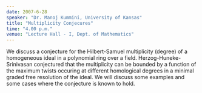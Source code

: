 ```yaml
---
date: 2007-6-28
speaker: "Dr. Manoj Kummini, University of Kansas"
title: "Multiplicity Conjecures"
time: "4.00 p.m."
venue: "Lecture Hall - I, Dept. of Mathematics"
---
```

We discuss a conjecture for the Hilbert-Samuel multiplicity 
(degree) of a homogeneous ideal in a polynomial ring over a field. 
Herzog-Huneke-Srinivasan conjectured that the multiplicity can be bounded 
by a function of the maximum twists occuring at different homological 
degrees in a minimal graded free resolution of the ideal. We will discuss 
some examples and some cases where the conjecture is known to hold.

